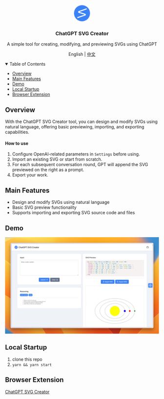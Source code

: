 <div align="center">
  <a href="https://github.com/xieziyu/chatgpt-svg-creator">
    <img src="./src/assets/icon.png" alt="Logo" width="60" height="60">
  </a>
  <h3 align="center">ChatGPT SVG Creator</h3>
  <p align="center">
    A simple tool for creating, modifying, and previewing SVGs using ChatGPT
  </p>
  <p align="center">
    English | <a href="./README_CN.md">中文</a>
  </p>
</div>

<details open>
  <summary>Table of Contents</summary>
  <ul>
    <li><a href="#overview">Overview</a></li>
    <li><a href="#main-features">Main Features</a></li>
    <li><a href="#demo">Demo</a></li>
    <li><a href="#local-startup">Local Startup</a></li>
    <li><a href="#browser-extension">Browser Extension</a></li>
  </ul>
</details>

## Overview

With the ChatGPT SVG Creator tool, you can design and modify SVGs using natural language, offering basic previewing, importing, and exporting capabilities.

#### How to use

1. Configure OpenAI-related parameters in `Settings` before using.
2. Import an existing SVG or start from scratch.
3. For each subsequent conversation round, GPT will append the SVG previewed on the right as a prompt.
4. Export your work.

## Main Features

* Design and modify SVGs using natural language
* Basic SVG preview functionality
* Supports importing and exporting SVG source code and files

## Demo

![demo1](./docs/demo-1.png)

## Local Startup

1. clone this repo
2. `yarn && yarn start`

## Browser Extension

[ChatGPT SVG Creator](https://github.com/xieziyu/chatgpt-svg-creator)